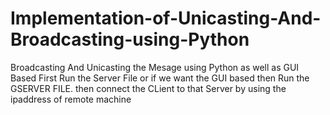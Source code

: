 # Implementation-of-Unicasting-And-Broadcasting-using-Python
Broadcasting And Unicasting the Mesage using Python as well as GUI Based
First Run the Server File or if we want the GUI based then Run the GSERVER FILE.
then connect the CLient to that Server by using the ipaddress of remote machine
